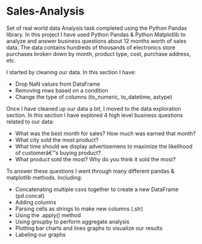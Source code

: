 # Sales-Analysis
Set of real world data Analysis task completed using the Python Pandas library.
In this project I have used Python Pandas & Python Matplotlib to analyze and answer business questions about 12 months worth of sales data. The data contains hundreds of thousands of electronics store purchases broken down by month, product type, cost, purchase address, etc.

I started by cleaning our data. In this section I have:
- Drop NaN values from DataFrame
- Removing rows based on a condition
- Change the type of columns (to_numeric, to_datetime, astype)

Once I have cleaned up our data a bit, I moved to the data exploration section. In this section I have explored 4 high level business questions related to our data:
- What was the best month for sales? How much was earned that month?
- What city sold the most product?
- What time should we display advertisemens to maximize the likelihood of customerâ€™s buying product?
- What product sold the most? Why do you think it sold the most?

To answer these questions I went through many different pandas & matplotlib methods. Including:
- Concatenating multiple csvs together to create a new DataFrame (pd.concat)
- Adding columns
- Parsing cells as strings to make new columns (.str)
- Using the .apply() method
- Using groupby to perform aggregate analysis
- Plotting bar charts and lines graphs to visualize our results
- Labeling our graphs
